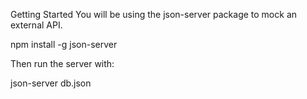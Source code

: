Getting Started
You will be using the json-server package to mock an external API.

npm install -g json-server

Then run the server with:

json-server db.json
